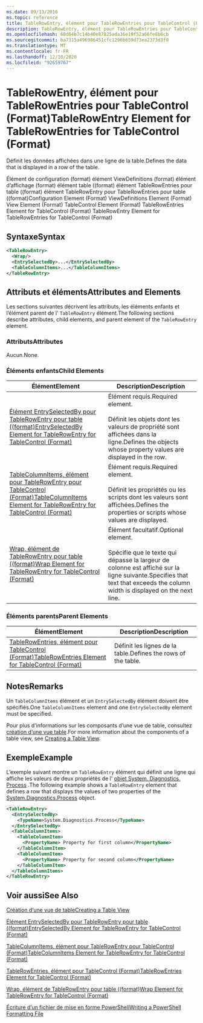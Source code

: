 ```yaml
---
ms.date: 09/13/2016
ms.topic: reference
title: TableRowEntry, élément pour TableRowEntries pour TableControl (Format)
description: TableRowEntry, élément pour TableRowEntries pour TableControl (Format)
ms.openlocfilehash: 60d64b7c14b40e87825ada36e19f52a66fe8b6cb
ms.sourcegitcommit: ba7315a496986451cfc1296b659d73ea2373d3f0
ms.translationtype: MT
ms.contentlocale: fr-FR
ms.lasthandoff: 12/10/2020
ms.locfileid: "92659767"
---
```

# <a name="tablerowentry-element-for-tablerowentries-for-tablecontrol-format"></a><span data-ttu-id="c5097-103">TableRowEntry, élément pour TableRowEntries pour TableControl (Format)</span><span class="sxs-lookup"><span data-stu-id="c5097-103">TableRowEntry Element for TableRowEntries for TableControl (Format)</span></span>

<span data-ttu-id="c5097-104">Définit les données affichées dans une ligne de la table.</span><span class="sxs-lookup"><span data-stu-id="c5097-104">Defines the data that is displayed in a row of the table.</span></span>

<span data-ttu-id="c5097-105">Élément de configuration (format) élément ViewDefinitions (format) élément d’affichage (format) élément table ((format) élément TableRowEntries pour table ((format) élément TableRowEntry pour TableRowEntries pour table ((format)</span><span class="sxs-lookup"><span data-stu-id="c5097-105">Configuration Element (Format) ViewDefinitions Element (Format) View Element (Format) TableControl Element (Format) TableRowEntries Element for TableControl (Format) TableRowEntry Element for TableRowEntries for TableControl (Format)</span></span>

## <a name="syntax"></a><span data-ttu-id="c5097-106">Syntaxe</span><span class="sxs-lookup"><span data-stu-id="c5097-106">Syntax</span></span>

```xml
<TableRowEntry>
  <Wrap/>
  <EntrySelectedBy>...</EntrySelectedBy>
  <TableColumnItems>...</TableColumnItems>
</TableRowEntry>
```

## <a name="attributes-and-elements"></a><span data-ttu-id="c5097-107">Attributs et éléments</span><span class="sxs-lookup"><span data-stu-id="c5097-107">Attributes and Elements</span></span>

<span data-ttu-id="c5097-108">Les sections suivantes décrivent les attributs, les éléments enfants et l’élément parent de l' `TableRowEntry` élément.</span><span class="sxs-lookup"><span data-stu-id="c5097-108">The following sections describe attributes, child elements, and parent element of the `TableRowEntry` element.</span></span>

### <a name="attributes"></a><span data-ttu-id="c5097-109">Attributs</span><span class="sxs-lookup"><span data-stu-id="c5097-109">Attributes</span></span>

<span data-ttu-id="c5097-110">Aucun.</span><span class="sxs-lookup"><span data-stu-id="c5097-110">None.</span></span>

### <a name="child-elements"></a><span data-ttu-id="c5097-111">Éléments enfants</span><span class="sxs-lookup"><span data-stu-id="c5097-111">Child Elements</span></span>

|<span data-ttu-id="c5097-112">Élément</span><span class="sxs-lookup"><span data-stu-id="c5097-112">Element</span></span>|<span data-ttu-id="c5097-113">Description</span><span class="sxs-lookup"><span data-stu-id="c5097-113">Description</span></span>|
|-------------|-----------------|
|[<span data-ttu-id="c5097-114">Élément EntrySelectedBy pour TableRowEntry pour table ((format)</span><span class="sxs-lookup"><span data-stu-id="c5097-114">EntrySelectedBy Element for TableRowEntry for TableControl (Format)</span></span>](./entryselectedby-element-for-tablerowentry-for-tablecontrol-format.md)|<span data-ttu-id="c5097-115">Élément requis.</span><span class="sxs-lookup"><span data-stu-id="c5097-115">Required element.</span></span><br /><br /> <span data-ttu-id="c5097-116">Définit les objets dont les valeurs de propriété sont affichées dans la ligne.</span><span class="sxs-lookup"><span data-stu-id="c5097-116">Defines the objects whose property values are displayed in the row.</span></span>|
|[<span data-ttu-id="c5097-117">TableColumnItems, élément pour TableRowEntry pour TableControl (Format)</span><span class="sxs-lookup"><span data-stu-id="c5097-117">TableColumnItems Element for TableRowEntry for TableControl (Format)</span></span>](./tablecolumnitems-element-for-tablerowentry-for-tablecontrol-format.md)|<span data-ttu-id="c5097-118">Élément requis.</span><span class="sxs-lookup"><span data-stu-id="c5097-118">Required element.</span></span><br /><br /> <span data-ttu-id="c5097-119">Définit les propriétés ou les scripts dont les valeurs sont affichées.</span><span class="sxs-lookup"><span data-stu-id="c5097-119">Defines the properties or scripts whose values are displayed.</span></span>|
|[<span data-ttu-id="c5097-120">Wrap, élément de TableRowEntry pour table ((format)</span><span class="sxs-lookup"><span data-stu-id="c5097-120">Wrap Element for TableRowEntry for TableControl (Format)</span></span>](./wrap-element-for-tablerowentry-for-tablecontrol-format.md)|<span data-ttu-id="c5097-121">Élément facultatif.</span><span class="sxs-lookup"><span data-stu-id="c5097-121">Optional element.</span></span><br /><br /> <span data-ttu-id="c5097-122">Spécifie que le texte qui dépasse la largeur de colonne est affiché sur la ligne suivante.</span><span class="sxs-lookup"><span data-stu-id="c5097-122">Specifies that text that exceeds the column width is displayed on the next line.</span></span>|

### <a name="parent-elements"></a><span data-ttu-id="c5097-123">Éléments parents</span><span class="sxs-lookup"><span data-stu-id="c5097-123">Parent Elements</span></span>

|<span data-ttu-id="c5097-124">Élément</span><span class="sxs-lookup"><span data-stu-id="c5097-124">Element</span></span>|<span data-ttu-id="c5097-125">Description</span><span class="sxs-lookup"><span data-stu-id="c5097-125">Description</span></span>|
|-------------|-----------------|
|[<span data-ttu-id="c5097-126">TableRowEntries, élément pour TableControl (Format)</span><span class="sxs-lookup"><span data-stu-id="c5097-126">TableRowEntries Element for TableControl (Format)</span></span>](./tablerowentries-element-for-tablecontrol-format.md)|<span data-ttu-id="c5097-127">Définit les lignes de la table.</span><span class="sxs-lookup"><span data-stu-id="c5097-127">Defines the rows of the table.</span></span>|

## <a name="remarks"></a><span data-ttu-id="c5097-128">Notes</span><span class="sxs-lookup"><span data-stu-id="c5097-128">Remarks</span></span>

<span data-ttu-id="c5097-129">Un `TableColumnItems` élément et un `EntrySelectedBy` élément doivent être spécifiés.</span><span class="sxs-lookup"><span data-stu-id="c5097-129">One `TableColumnItems` element and one `EntrySelectedBy` element must be specified.</span></span>

<span data-ttu-id="c5097-130">Pour plus d’informations sur les composants d’une vue de table, consultez [création d’une vue table](./creating-a-table-view.md).</span><span class="sxs-lookup"><span data-stu-id="c5097-130">For more information about the components of a table view, see [Creating a Table View](./creating-a-table-view.md).</span></span>

## <a name="example"></a><span data-ttu-id="c5097-131">Exemple</span><span class="sxs-lookup"><span data-stu-id="c5097-131">Example</span></span>

<span data-ttu-id="c5097-132">L’exemple suivant montre un `TableRowEntry` élément qui définit une ligne qui affiche les valeurs de deux propriétés de l' [objet System. Diagnostics. Process](/dotnet/api/System.Diagnostics.Process) .</span><span class="sxs-lookup"><span data-stu-id="c5097-132">The following example shows a `TableRowEntry` element that defines a row that displays the values of two properties of the [System.Diagnostics.Process](/dotnet/api/System.Diagnostics.Process) object.</span></span>

```xml
<TableRowEntry>
  <EntrySelectedBy>
    <TypeName>System.Diagnostics.Process</TypeName>
  </EntrySelectedBy>
  <TableColumnItems>
    <TableColumnItem>
      <PropertyName> Property for first column</PropertyName>
    </TableColumnItem>
    <TableColumnItem>
      <PropertyName> Property for second column</PropertyName>
    </TableColumnItem>
  </TableColumnItems>
</TableRowEntry>
```

## <a name="see-also"></a><span data-ttu-id="c5097-133">Voir aussi</span><span class="sxs-lookup"><span data-stu-id="c5097-133">See Also</span></span>

[<span data-ttu-id="c5097-134">Création d’une vue de table</span><span class="sxs-lookup"><span data-stu-id="c5097-134">Creating a Table View</span></span>](./creating-a-table-view.md)

[<span data-ttu-id="c5097-135">Élément EntrySelectedBy pour TableRowEntry pour table ((format)</span><span class="sxs-lookup"><span data-stu-id="c5097-135">EntrySelectedBy Element for TableRowEntry for TableControl (Format)</span></span>](./entryselectedby-element-for-tablerowentry-for-tablecontrol-format.md)

[<span data-ttu-id="c5097-136">TableColumnItems, élément pour TableRowEntry pour TableControl (Format)</span><span class="sxs-lookup"><span data-stu-id="c5097-136">TableColumnItems Element for TableRowEntry for TableControl (Format)</span></span>](./tablecolumnitems-element-for-tablerowentry-for-tablecontrol-format.md)

[<span data-ttu-id="c5097-137">TableRowEntries, élément pour TableControl (Format)</span><span class="sxs-lookup"><span data-stu-id="c5097-137">TableRowEntries Element for TableControl (Format)</span></span>](./tablerowentries-element-for-tablecontrol-format.md)

[<span data-ttu-id="c5097-138">Wrap, élément de TableRowEntry pour table ((format)</span><span class="sxs-lookup"><span data-stu-id="c5097-138">Wrap Element for TableRowEntry for TableControl (Format)</span></span>](./wrap-element-for-tablerowentry-for-tablecontrol-format.md)

[<span data-ttu-id="c5097-139">Écriture d’un fichier de mise en forme PowerShell</span><span class="sxs-lookup"><span data-stu-id="c5097-139">Writing a PowerShell Formatting File</span></span>](./writing-a-powershell-formatting-file.md)
